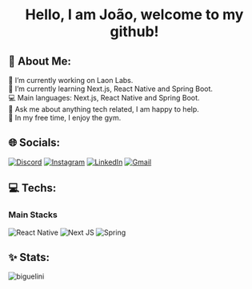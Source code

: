 # <p align="center"> Hello, I am João, welcome to my github! <p>
  
## 💫 About Me:
🔭 I’m currently working on Laon Labs.<br>🌱 I’m currently learning Next.js, React Native and Spring Boot.<br>💻 Main languages: Next.js, React Native and Spring Boot.<br>💬 Ask me about anything tech related, I am happy to help.<br>🔱 In my free time, I enjoy the gym.


## 🌐 Socials:
  [![Discord](https://img.shields.io/badge/Discord-7289DA?style=for-the-badge&logo=discord&logoColor=white)](https://discord.gg/bigue#2111) 
  [![Instagram](https://img.shields.io/badge/Instagram-E4405F?style=for-the-badge&logo=instagram&logoColor=white)](https://instagram.com/joaobiguelini) 
  [![LinkedIn](https://img.shields.io/badge/LinkedIn-0077B5?style=for-the-badge&logo=linkedin&logoColor=white)](https://linkedin.com/in/joaopedrobiguelini) 
  [![Gmail](https://img.shields.io/badge/Gmail-D14836?style=for-the-badge&logo=gmail&logoColor=white)](mailto:biguelinijoao@gmail.com) 

## 💻 Techs:
### Main Stacks

  ![React Native](https://img.shields.io/badge/react_native-%2320232a.svg?style=for-the-badge&logo=react&logoColor=%2361DAFB) 
  ![Next JS](https://img.shields.io/badge/Next-black?style=for-the-badge&logo=next.js&logoColor=white) 
  ![Spring](https://img.shields.io/badge/spring-%236DB33F.svg?style=for-the-badge&logo=spring&logoColor=white) 

## ✨ Stats:
<p >
  <img  src="https://github-readme-stats.vercel.app/api?username=biguelini&show_icons=true&theme=radical&locale=pt-br" alt="biguelini" />
</p>






